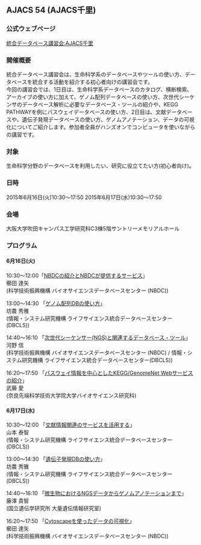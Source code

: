 ## AJACS 54 (AJACS千里)

### 公式ウェブページ
[統合データベース講習会:AJACS千里](http://events.biosciencedbc.jp/training/ajacs54)

### 開催概要
統合データベース講習会は、生命科学系のデータベースやツールの使い方、データベースを統合する活動を紹介する初心者向けの講習会です。  
今回の講習会では、1日目は、生命科学系データベースのカタログ、横断検索、アーカイブの使い方に加えて、ゲノム配列データベースの使い方、次世代シーケンサのデータベース解析に必要なデータベース・ツールの紹介や、KEGG PATHWAYを例にパスウェイデータベースの使い方、2日目は、文献データベースや、遺伝子発現データベースの使い方、ゲノムアノテーション、データの可視化についてご紹介します。参加者全員がハンズオンでコンピュータを使いながらの講習です。

### 対象
生命科学分野のデータベースを利用したい、研究に役立てたい方(初心者向け)。  

### 日時
2015年6月16日(火)10:30～17:50
2015年6月17日(水)10:30～17:50  
    
### 会場
大阪大学吹田キャンパス工学研究科C3棟5階サントリーメモリアルホール

### プログラム 
#### 6月16日(火)
10:30～12:00「[NBDCの紹介とNBDCが提供するサービス](https://github.com/AJACS-training/AJACS54/blob/master/kushida1/)」   
櫛田 達矢  
(科学技術振興機構 バイオサイエンスデータベースセンター (NBDC))


13:00～14:30 「[ゲノム配列DBの使い方](https://github.com/AJACS-training/AJACS54/blob/master/bono1/)」  
坊農 秀雅  
(情報・システム研究機構 ライフサイエンス統合データベースセンター (DBCLS))  


14:40～16:10 「[次世代シーケンサー(NGS)と関連するデータベース・ツール](https://github.com/AJACS-training/AJACS54/blob/master/kawano/)」  
河野 信  
(科学技術振興機構 バイオサイエンスデータベースセンター (NBDC)
 / 情報・システム研究機構 ライフサイエンス統合データベースセンター(DBCLS))  
 
16:20～17:50 「[パスウェイ情報を中心としたKEGG/GenomeNet Webサービスの紹介](https://github.com/AJACS-training/AJACS54/blob/master/muto/)」  
武藤 愛  
(奈良先端科学技術大学院大学バイオサイエンス研究科)
 
#### 6月17日(水)  
10:30～12:00 「[文献情報関連のサービスを活用する](https://github.com/AJACS-training/AJACS54/blob/master/yamamoto/)」  
山本 泰智  
(情報・システム研究機構 ライフサイエンス統合データベースセンター (DBCLS))   

13:00～14:30 「[遺伝子発現DBの使い方](https://github.com/AJACS-training/AJACS54/blob/master/bono2/)」  
坊農 秀雅  
(情報・システム研究機構 ライフサイエンス統合データベースセンター (DBCLS))   

14:40～16:10 「[微生物におけるNGSデータからゲノムアノテーションまで](https://github.com/AJACS-training/AJACS54/blob/master/fijisawa/)」  
藤澤 貴智  
(国立遺伝学研究所 大量遺伝情報研究室)    


16:20～17:50 「[Cytoscapeを使ったデータの可視化](https://github.com/AJACS-training/AJACS54/blob/master/kushida2/)」  
櫛田 達矢  
(科学技術振興機構 バイオサイエンスデータベースセンター (NBDC))
